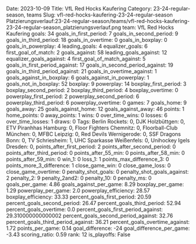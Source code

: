 Date: 2023-10-09
Title: VfL Red Hocks Kaufering
Category: 23-24-regular-season, teams
Slug: vfl-red-hocks-kaufering-23-24-regular-season
Platzierungsverlauf:23-24-regular-season/teams/vfl-red-hocks-kaufering-23-24-regular-season_platzierungsverlauf.png
team: VfL Red Hocks Kaufering
goals: 34
goals_in_first_period: 7
goals_in_second_period: 9
goals_in_third_period: 18
goals_in_overtime: 0
goals_in_boxplay: 0
goals_in_powerplay: 4
leading_goals: 4
equalizer_goals: 6
first_goal_of_match: 2
goals_against: 58
leading_goals_against: 12
equalizer_goals_against: 4
first_goal_of_match_against: 5
goals_in_first_period_against: 17
goals_in_second_period_against: 19
goals_in_third_period_against: 21
goals_in_overtime_against: 1
goals_against_in_boxplay: 6
goals_against_in_powerplay: 1
goals_not_in_boxplay: 52
boxplay: 9
powerplay: 14
boxplay_first_period: 3
boxplay_second_period: 2
boxplay_third_period: 4
boxplay_overtime: 0
powerplay_first_period: 2
powerplay_second_period: 6
powerplay_third_period: 6
powerplay_overtime: 0
games: 7
goals_home: 9
goals_away: 25
goals_against_home: 12
goals_against_away: 46
points: 1
home_points: 0
away_points: 1
wins: 0
over_time_wins: 0
losses: 6
over_time_losses: 1
draws: 0
Tags:  Berlin Rockets: 0,  DJK Holzbüttgen: 0,  ETV Piranhhas Hamburg: 0,  Floor Fighters Chemnitz: 0,  Floorball-Club München: 0,  MFBC Leipzig: 0,  Red Devils Wernigerode: 0,  SSF Dragons Bonn: 0,  TV Schriesheim: 1,  UHC Sparkasse Weißenfels: 0,  Unihockey Igels Dresden: 0,
points_after_first_period: 2
points_after_second_period: 0
points_after_third_period: 0
points_after_55_min: 0
points_after_58_min: 0
points_after_59_min: 0
win_1: 0
loss_1: 1
points_max_difference_3: 0
points_more_3_difference: 1
close_game_win: 0
close_game_loss: 0
close_game_overtime: 0
penalty_shot_goals: 0
penalty_shot_goals_against: 2
penalty_2: 9
penalty_2and2: 0
penalty_10: 0
penalty_ms: 0
goals_per_game: 4.86
goals_against_per_game: 8.29
boxplay_per_game: 1.29
powerplay_per_game: 2.0
powerplay_efficiency: 28.57
boxplay_efficiency: 33.33
percent_goals_first_period: 20.59
percent_goals_second_period: 26.47
percent_goals_third_period: 52.94
percent_goals_overtime: 0.0
percent_goals_first_period_against: 29.310000000000002
percent_goals_second_period_against: 32.76
percent_goals_third_period_against: 36.21
percent_goals_overtime_against: 1.72
points_per_game: 0.14
goal_difference: -24
goal_difference_per_game: -3.43
scoring_ratio: 0.59
rank: 12
is_playoffs: False
